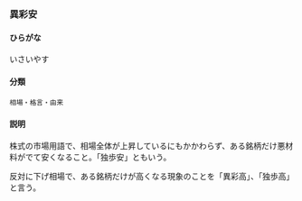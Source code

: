 <div style="display:none;">

## [あ行](securities-terms?id=あ行)

</div>

### 異彩安

#### ひらがな

いさいやす

#### 分類

`相場・格言・由来`

#### 説明

株式の市場用語で、相場全体が上昇しているにもかかわらず、ある銘柄だけ悪材料がでて安くなること。「独歩安」ともいう。
 
反対に下げ相場で、ある銘柄だけが高くなる現象のことを「異彩高」、「独歩高」と言う。

<div style="display:none;">

## [か行](securities-terms?id=か行)
## [さ行](securities-terms?id=さ行)
## [た行](securities-terms?id=た行)
## [な行](securities-terms?id=な行)
## [は行](securities-terms?id=は行)
## [ま行](securities-terms?id=ま行)
## [や行](securities-terms?id=や行)
## [ら行](securities-terms?id=ら行)
## [わ行](securities-terms?id=わ行)
## [英数字・記号](securities-terms?id=英数字・記号)

</div>

